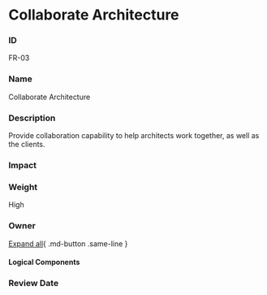 

# Collaborate Architecture


### ID

FR-03


### Name

Collaborate Architecture


### Description

Provide collaboration capability to help architects work together, as well as the clients.


### Impact




### Weight

High


### Owner



[Expand all](#){ .md-button .same-line }


#### Logical Components


    



### Review Date


